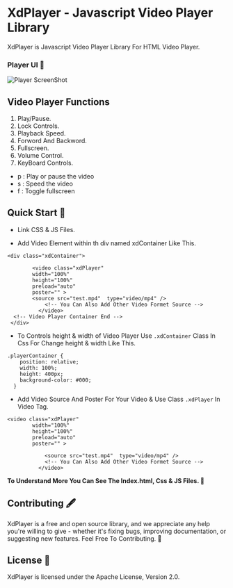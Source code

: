 # XdPlayer - Javascript Video Player Library

XdPlayer is Javascript Video Player Library For HTML Video Player.

### Player UI 🥇
![Player ScreenShot](https://user-images.githubusercontent.com/72292920/126433708-1c719e50-4aa5-44f0-9a9b-b1d3fec1030d.png)

## Video Player Functions
1. Play/Pause.
2. Lock Controls.
3. Playback Speed.
4. Forword And Backword.
5. Fullscreen.
6. Volume Control.
7. KeyBoard Controls.
  * p : Play or pause the video
  * s : Speed the video
  * f : Toggle fullscreen

## Quick Start 📖

* Link CSS & JS Files.

* Add Video Element within th div named xdContainer Like This.
```
<div class="xdContainer">

        <video class="xdPlayer" 
        width="100%" 
        height="100%"
        preload="auto"
        poster="" > 
        <source src="test.mp4"  type="video/mp4" />
            <!-- You Can Also Add Other Video Formet Source -->
          </video>
  <!-- Video Player Container End -->
 </div>
 ```

* To Controls height & width of Video Player Use ``` .xdContainer ``` Class In Css For Change height & width Like This.
```
.playerContainer {
    position: relative;
    width: 100%;
    height: 400px;
    background-color: #000;
  }
```

* Add Video Source And Poster For Your Video & Use Class ``` .xdPlayer ``` In Video Tag.
```
<video class="xdPlayer" 
        width="100%" 
        height="100%"
        preload="auto"
        poster="" > 

            <source src="test.mp4"  type="video/mp4" />
            <!-- You Can Also Add Other Video Formet Source -->
          </video>

```

****To Understand More You Can See The Index.html, Css  & JS Files. 📂****

## Contributing 🖋️
XdPlayer is a free and open source library, and we appreciate any help you're willing to give - whether it's fixing bugs, improving documentation, or suggesting new features. Feel Free To Contributing. 💙

## License 📌
XdPlayer is licensed under the Apache License, Version 2.0.
